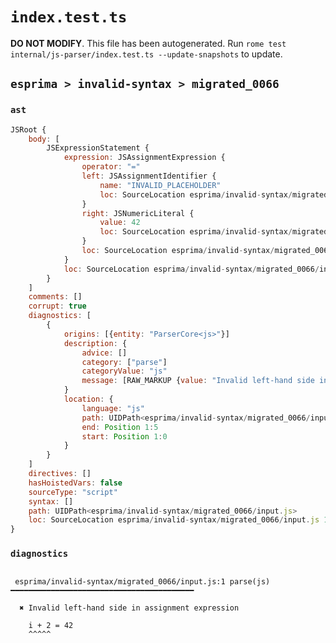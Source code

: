 # `index.test.ts`

**DO NOT MODIFY**. This file has been autogenerated. Run `rome test internal/js-parser/index.test.ts --update-snapshots` to update.

## `esprima > invalid-syntax > migrated_0066`

### `ast`

```javascript
JSRoot {
	body: [
		JSExpressionStatement {
			expression: JSAssignmentExpression {
				operator: "="
				left: JSAssignmentIdentifier {
					name: "INVALID_PLACEHOLDER"
					loc: SourceLocation esprima/invalid-syntax/migrated_0066/input.js 1:6-1:5
				}
				right: JSNumericLiteral {
					value: 42
					loc: SourceLocation esprima/invalid-syntax/migrated_0066/input.js 1:8-1:10
				}
				loc: SourceLocation esprima/invalid-syntax/migrated_0066/input.js 1:0-1:10
			}
			loc: SourceLocation esprima/invalid-syntax/migrated_0066/input.js 1:0-1:10
		}
	]
	comments: []
	corrupt: true
	diagnostics: [
		{
			origins: [{entity: "ParserCore<js>"}]
			description: {
				advice: []
				category: ["parse"]
				categoryValue: "js"
				message: [RAW_MARKUP {value: "Invalid left-hand side in "}, "assignment expression"]
			}
			location: {
				language: "js"
				path: UIDPath<esprima/invalid-syntax/migrated_0066/input.js>
				end: Position 1:5
				start: Position 1:0
			}
		}
	]
	directives: []
	hasHoistedVars: false
	sourceType: "script"
	syntax: []
	path: UIDPath<esprima/invalid-syntax/migrated_0066/input.js>
	loc: SourceLocation esprima/invalid-syntax/migrated_0066/input.js 1:0-2:0
}
```

### `diagnostics`

```

 esprima/invalid-syntax/migrated_0066/input.js:1 parse(js) ━━━━━━━━━━━━━━━━━━━━━━━━━━━━━━━━━━━━━━━━━

  ✖ Invalid left-hand side in assignment expression

    i + 2 = 42
    ^^^^^


```
